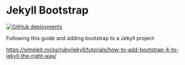
Jekyll Bootstrap
================

[![GitHub deployments](https://img.shields.io/github/deployments/bunop/jekyll-bootstrap/github-pages)](https://bunop.github.io/jekyll-bootstrap/)

Following this guide and adding bootstrap to a Jekyll project:

https://simpleit.rocks/ruby/jekyll/tutorials/how-to-add-bootstrap-4-to-jekyll-the-right-way/
